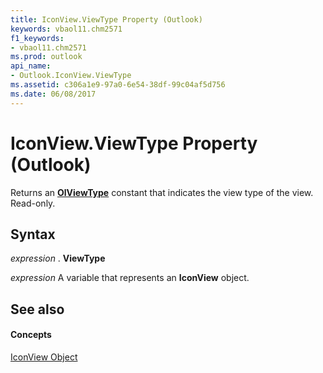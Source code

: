 ```yaml
---
title: IconView.ViewType Property (Outlook)
keywords: vbaol11.chm2571
f1_keywords:
- vbaol11.chm2571
ms.prod: outlook
api_name:
- Outlook.IconView.ViewType
ms.assetid: c306a1e9-97a0-6e54-38df-99c04af5d756
ms.date: 06/08/2017
---
```



# IconView.ViewType Property (Outlook)

Returns an  **[OlViewType](Outlook.OlViewType.md)** constant that indicates the view type of the view. Read-only.


## Syntax

 _expression_ . **ViewType**

 _expression_ A variable that represents an **IconView** object.


## See also


#### Concepts


[IconView Object](Outlook.IconView.md)

